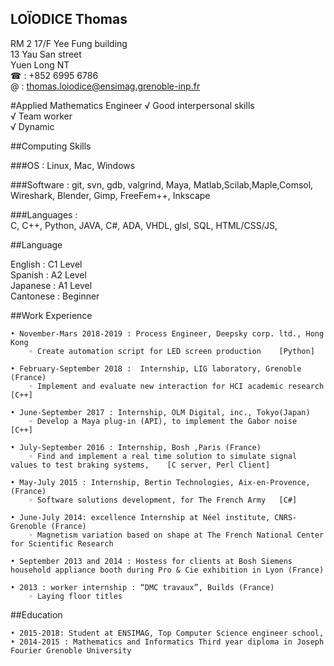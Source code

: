 <!DOCTYPE html PUBLIC "-//W3C//DTD XHTML 1.0 Strict//EN" "https://www.w3.org/TR/xhtml1/DTD/xhtml1-strict.dtd">
<html xmlns="https://www.w3.org/1999/xhtml">
<head>
<meta http-equiv="Content-Type" content="text/html; charset=UTF-8" />
<title>Thomas Loïodice</title>
<link href="resume.css" rel="stylesheet" type="text/css" /
</head>

LOÏODICE Thomas
---
RM 2 17/F Yee Fung building  
13 Yau San street  
Yuen Long NT  
☎ : +852 6995 6786  
@ : thomas.loiodice@ensimag.grenoble-inp.fr  


#Applied Mathematics Engineer
√ Good interpersonal skills  
√ Team worker  
√ Dynamic


##Computing Skills

###OS : 
Linux, Mac, Windows

###Software :
git, svn, gdb, valgrind, Maya, Matlab,Scilab,Maple,Comsol, Wireshark, Blender, Gimp, FreeFem++, Inkscape


###Languages :	
C, C++, Python, JAVA, C#, ADA, VHDL, glsl,
SQL, HTML/CSS/JS, 

##Language

English :	C1   Level  
Spanish :	A2   Level  
Japanese : 	A1   Level  
Cantonese :	Beginner  


##Work Experience
      
    • November-Mars 2018-2019 : Process Engineer, Deepsky corp. ltd., Hong Kong
        ◦ Create automation script for LED screen production	[Python]
      
    • February-September 2018 :  Internship, LIG laboratory, Grenoble (France)
        ◦ Implement and evaluate new interaction for HCI academic research 	[C++]
      
    • June-September 2017 : Internship, OLM Digital, inc., Tokyo(Japan)
        ◦ Develop a Maya plug-in (API), to implement the Gabor noise	 [C++]
          
    • July-September 2016 : Internship, Bosh ,Paris (France) 
        ◦ Find and implement a real time solution to simulate signal values to test braking systems,   	[C server, Perl Client]
          
    • May-July 2015 : Internship, Bertin Technologies, Aix-en-Provence, (France)
        ◦ Software solutions development, for The French Army	[C#]
          
    • June-July 2014: excellence Internship at Néel institute, CNRS-Grenoble (France)
        ◦ Magnetism variation based on shape at The French National Center for Scientific Research 
          
    • September 2013 and 2014 : Hostess for clients at Bosh Siemens household appliance booth during Pro & Cie exhibition in Lyon (France) 
      
    • 2013 : worker internship : “DMC travaux”, Builds (France)
        ◦ Laying floor titles

##Education

    • 2015-2018: Student at ENSIMAG, Top Computer Science engineer school,
    • 2014-2015 : Mathematics and Informatics Third year diploma in Joseph Fourier Grenoble University
